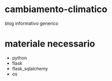 # cambiamento-climatico
blog informativo generico

# materiale necessario
- python
- flask
- flask_sqlalchemy
- os

